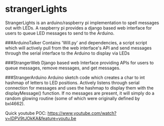 # strangerLights
StrangerLights is an arduino/raspberry pi implementation to spell messages out with LEDs. A raspberry pi provides
a django based web interface for users to queue LED messages to send to the Arduino.

###ArduinoTalker
Contains 'Will.py' and dependencies, a script script which will actively pull from the web interface's API and send messages
through the serial interface to the Arduino to display via LEDs

###StrangerWeb
Django based web Interface providing APIs for users to queue messages, remove messages, and get messages.

###StrangerArduino
Arduino sketch code which creates a char to int hashmap of letters to LED positions. Actively listens through serial connection
for messages and uses the hashmap to display them with the displayMessage() function. If no messages are present, it will simply
do a random glowing routine (some of which were originally defined by bxl4662).

Quick youtube POC:
https://www.youtube.com/watch?v=IDPV9tJOkKA&feature=youtu.be

